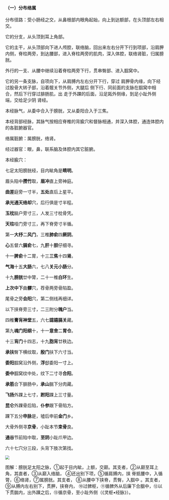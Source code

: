 #### （一）分布络属

分布径路：受小肠经之交，从鼻根部内眼角起始，向上到达额部，在头顶部左右相交。

它的分支，从头顶到耳上角部。

它的主干，从头顶部向下进人颅腔，联络脑，回出来左右分开下行到项部，沿肩胛内侧，脊柱两旁，到达腰部，进入脊柱两旁的肌肉，深入体腔，联络肾脏，归属膀胱。

外行的一支、从腰中继续沿着脊柱两旁下行，贯串臀部、进入腘窝中。

它的另一条支脉，自项向下，从肩膊内左右分开下行，穿过 肩胛骨内缘，向下经过股骨大转子部，沿着髋关节外侧，大腿后 侧下行、同前面的支脉在腘窝中相合，然后下行穿过腓肠肌，出 走于外踝的后面，沿足跖外侧缘，到足小趾外侧端，交给足少阴 肾经。

本经脉气，从委中合入于膀胱，又从委阳合入于三焦。

本经背部经脉，其脉气按相应脊椎的背腧穴和督脉相通，并深入体腔，通连体腔内的各脏腑器官。

络属脏腑：属膀胱，络肾。

经过器官：眼，鼻，联系脑及体腔内其它脏腑。

本经腧穴：

七足太阳膀胱经，目内眦角是**睛明**。

 眉头陷中**攒竹**取，**眉冲**直上旁神庭。

 **曲差**庭旁一寸半，**五处**直后上星平。

 **承光通天络却**穴，后行俱是寸半程。

 **玉枕**脑户旁寸三，人发三寸枕骨凭。

 **天柱**哑门旁寸三，再下脊旁寸半循。

 第一**大杼**二**风门**，三椎**肺俞**四**厥阴**。

**心**五督六**膈俞**七，九**肝**十**胆**仔细寻。

 十一**脾俞**十二胃，十三**三焦**十四**肾**。

**气海**十五**大肠**六，七八**关元小肠**分。

 十九**膀胱**廿中膂，二十一椎**白环**生。

 **上次中下**曲**髎**穴，荐骨两旁骨陷盈。

 尾骨之旁**会阳**穴，第二侧线再细详。

 以下挟脊旁三寸，二三附分**魄户**当。

 四椎**膏肓神堂**五，六七**譩譆膈关**藏。

 第九**魂门阳纲**十，十一**意舍**二**胃仓**。

 十三**肓门**十四志，十九**胞肓**廿秩边。

**承扶**臀下横纹取，**殷门**扶下六寸当。

 **委阳**腘窝沿外侧，**浮**郄委阳一寸上。

**委中**腘窝纹中处，纹下二寸寻**合阳**。

 **承筋**合下腓肠中，**承山**腨下分肉藏。

**飞扬**外踝上七寸，**跗阳**踝上三寸量。

  **昆仑**外踝骨后陷，**仆参**跟下骨陷方。

踝下五分**申脉**是，墟后申前**金门**乡。

 大骨外侧寻**京骨**，小趾本节**束骨**良。

 **通谷**节前陷中取，**至阴**小趾爪甲边。

六十七穴分三段，头背下肢次第找。

<img src="./img/图63.jpg" style="zoom:80%;" />

图解：膀胱足太阳之脉，①起于目内眦，上额，交巅。其支者，②从巅至耳上角，其直者，③从巅入络脑， ④还出别下项，⑤循肩膊内，挟 脊抵腰中，入循膂，⑥络肾，⑦属膀胱。其支者， ⑧从腰中下挟脊，贯臀，入腘中 。其支者，⑨从膊内左右别下，贯胛，挟脊内， ⑩过髀枢，⑪循髀外从后廉下合胭中，⑫以下贯腨内，出外踝之后，⑬循京骨，至小趾外侧（《灵枢•经脉》）。
